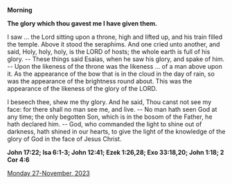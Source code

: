 **Morning**

**The glory which thou gavest me I have given them.**
 
I saw ... the Lord sitting upon a throne, high and lifted up, and his train filled the temple. Above it stood the seraphims. And one cried unto another, and said, Holy, holy, holy, is the LORD of hosts; the whole earth is full of his glory. -- These things said Esaias, when he saw his glory, and spake of him. -- Upon the likeness of the throne was the likeness ... of a man above upon it. As the appearance of the bow that is in the cloud in the day of rain, so was the appearance of the brightness round about. This was the appearance of the likeness of the glory of the LORD.
 
I beseech thee, shew me thy glory. And he said, Thou canst not see my face: for there shall no man see me, and live. -- No man hath seen God at any time; the only begotten Son, which is in the bosom of the Father, he hath declared him. -- God, who commanded the light to shine out of darkness, hath shined in our hearts, to give the light of the knowledge of the glory of God in the face of Jesus Christ.  

**John 17:22; Isa 6:1-3; John 12:41; Ezek 1:26,28; Exo 33:18,20; John 1:18; 2 Cor 4:6**

[Monday 27-November, 2023](https://t.me/daily_light)
